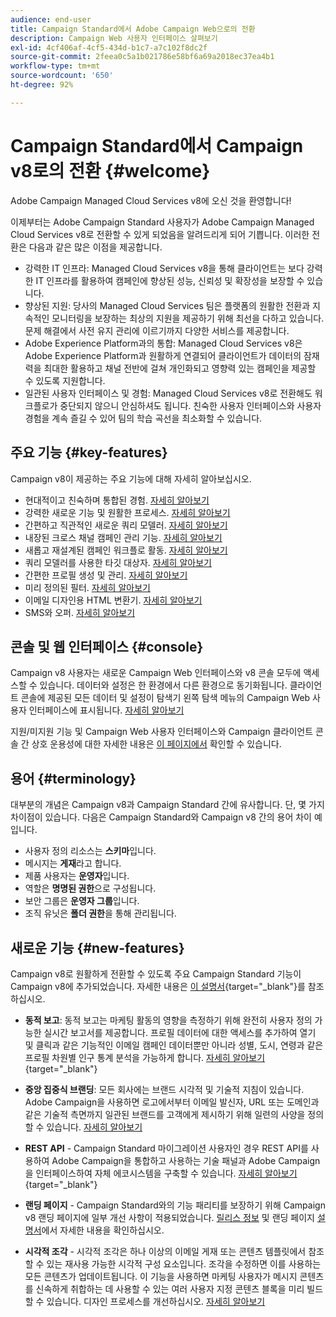 ```yaml
---
audience: end-user
title: Campaign Standard에서 Adobe Campaign Web으로의 전환
description: Campaign Web 사용자 인터페이스 살펴보기
exl-id: 4cf406af-4cf5-434d-b1c7-a7c102f8dc2f
source-git-commit: 2feea0c5a1b021786e58bf6a69a2018ec37ea4b1
workflow-type: tm+mt
source-wordcount: '650'
ht-degree: 92%

---
```


# Campaign Standard에서 Campaign v8로의 전환 {#welcome}

<!--
We are thrilled to annonce that you, as a Campaign Standard user, can now benefit from the new version of Adobe Campaign Web User Interface. The migration is seemless and will allow you to use all the intuitive features designed to simplify the creation of personalized cross-channel campaigns. Campaign Web User Interface also brings a connected canvas with Adobe Experience Platform for a unified experience.
-->

Adobe Campaign Managed Cloud Services v8에 오신 것을 환영합니다!

이제부터는 Adobe Campaign Standard 사용자가 Adobe Campaign Managed Cloud Services v8로 전환할 수 있게 되었음을 알려드리게 되어 기쁩니다. 이러한 전환은 다음과 같은 많은 이점을 제공합니다.

* 강력한 IT 인프라: Managed Cloud Services v8을 통해 클라이언트는 보다 강력한 IT 인프라를 활용하여 캠페인에 향상된 성능, 신뢰성 및 확장성을 보장할 수 있습니다.
* 향상된 지원: 당사의 Managed Cloud Services 팀은 플랫폼의 원활한 전환과 지속적인 모니터링을 보장하는 최상의 지원을 제공하기 위해 최선을 다하고 있습니다. 문제 해결에서 사전 유지 관리에 이르기까지 다양한 서비스를 제공합니다.
* Adobe Experience Platform과의 통합: Managed Cloud Services v8은 Adobe Experience Platform과 원활하게 연결되어 클라이언트가 데이터의 잠재력을 최대한 활용하고 채널 전반에 걸쳐 개인화되고 영향력 있는 캠페인을 제공할 수 있도록 지원합니다.
* 일관된 사용자 인터페이스 및 경험: Managed Cloud Services v8로 전환해도 워크플로가 중단되지 않으니 안심하셔도 됩니다. 친숙한 사용자 인터페이스와 사용자 경험을 계속 즐길 수 있어 팀의 학습 곡선을 최소화할 수 있습니다.

<!--
As a Campaign Standard user, we now offer you a way to migrate to Adobe Campaign v8. You will benefit from both the new Campaign Web interface and the v8 console.
-->

## 주요 기능 {#key-features}

Campaign v8이 제공하는 주요 기능에 대해 자세히 알아보십시오.

* 현대적이고 친숙하며 통합된 경험. [자세히 알아보기](../get-started/connect-to-campaign.md)
* 강력한 새로운 기능 및 원활한 프로세스. [자세히 알아보기](../get-started/user-interface.md)
* 간편하고 직관적인 새로운 쿼리 모델러. [자세히 알아보기](../query/query-modeler-overview.md)
* 내장된 크로스 채널 캠페인 관리 기능. [자세히 알아보기](../msg/gs-messages.md)
* 새롭고 재설계된 캠페인 워크플로 활동. [자세히 알아보기](../workflows/gs-workflows.md)
* 쿼리 모델러를 사용한 타깃 대상자. [자세히 알아보기](../query/query-modeler-overview.md)
* 간편한 프로필 생성 및 관리. [자세히 알아보기](../audience/about-recipients.md)
* 미리 정의된 필터. [자세히 알아보기](../get-started/predefined-filters.md)
* 이메일 디자인용 HTML 변환기. [자세히 알아보기](../email/existing-content.md)
* SMS와 오퍼. [자세히 알아보기](../msg/offers.md)

## 콘솔 및 웹 인터페이스 {#console}

Campaign v8 사용자는 새로운 Campaign Web 인터페이스와 v8 콘솔 모두에 액세스할 수 있습니다. 데이터와 설정은 한 환경에서 다른 환경으로 동기화됩니다. 클라이언트 콘솔에 제공된 모든 데이터 및 설정이 탐색기 왼쪽 탐색 메뉴의 Campaign Web 사용자 인터페이스에 표시됩니다. [자세히 알아보기](../get-started/user-interface.md#user-interface-explorer)

지원/미지원 기능 및 Campaign Web 사용자 인터페이스와 Campaign 클라이언트 콘솔 간 상호 운용성에 대한 자세한 내용은 [이 페이지에서](../get-started/capability-matrix.md) 확인할 수 있습니다.

## 용어 {#terminology}

대부분의 개념은 Campaign v8과 Campaign Standard 간에 유사합니다. 단, 몇 가지 차이점이 있습니다. 다음은 Campaign Standard와 Campaign v8 간의 용어 차이 예입니다.

<!--
* Profiles are **Recipients** in the console. [Learn more](../audience/gs-audiences-recipients.md).
* Test profiles are **Seed addresses**. [Learn more](../preview-test/test-deliveries.md).
* The delivery preparation is the **Delivery analysis**. [Learn more](../monitor/prepare-send.md).
* Audiences are **Lists**. [Learn more](../audience/gs-audiences-recipients.md).
-->

* 사용자 정의 리소스는 **스키마**&#x200B;입니다.
* 메시지는 **게재**&#x200B;라고 합니다.
* 제품 사용자는 **운영자**&#x200B;입니다.
* 역할은 **명명된 권한**&#x200B;으로 구성됩니다.
* 보안 그룹은 **운영자 그룹**&#x200B;입니다.
* 조직 유닛은 **폴더 권한**&#x200B;을 통해 관리됩니다.

## 새로운 기능 {#new-features}

Campaign v8로 원활하게 전환할 수 있도록 주요 Campaign Standard 기능이 Campaign v8에 추가되었습니다. 자세한 내용은 [이 설명서](https://experienceleague.adobe.com/docs/experience-cloud/campaign/campaign-standard-migration-home.html){target="_blank"}를 참조하십시오.

* **동적 보고**: 동적 보고는 마케팅 활동의 영향을 측정하기 위해 완전히 사용자 정의 가능한 실시간 보고서를 제공합니다. 프로필 데이터에 대한 액세스를 추가하여 열기 및 클릭과 같은 기능적인 이메일 캠페인 데이터뿐만 아니라 성별, 도시, 연령과 같은 프로필 차원별 인구 통계 분석을 가능하게 합니다. [자세히 알아보기](https://experienceleague.adobe.com/docs/experience-cloud/campaign/reporting/get-started-reporting.html){target="_blank"}

* **중앙 집중식 브랜딩**: 모든 회사에는 브랜드 시각적 및 기술적 지침이 있습니다. Adobe Campaign을 사용하면 로고에서부터 이메일 발신자, URL 또는 도메인과 같은 기술적 측면까지 일관된 브랜드를 고객에게 제시하기 위해 일련의 사양을 정의할 수 있습니다. [자세히 알아보기](https://experienceleague.adobe.com/docs/experience-cloud/campaign/branding/branding-gs.html)

* **REST API** - Campaign Standard 마이그레이션 사용자인 경우 REST API를 사용하여 Adobe Campaign을 통합하고 사용하는 기술 패널과 Adobe Campaign을 인터페이스하여 자체 에코시스템을 구축할 수 있습니다. [자세히 알아보기](https://experienceleague.adobe.com/docs/experience-cloud/campaign/apis/get-started-apis.html){target="_blank"}

* **랜딩 페이지** - Campaign Standard와의 기능 패리티를 보장하기 위해 Campaign v8 랜딩 페이지에 일부 개선 사항이 적용되었습니다. [릴리스 정보](../rn/release-notes.md#new-24-4) 및 랜딩 페이지 [설명서](../landing-pages/get-started-lp.md)에서 자세한 내용을 확인하십시오.

* **시각적 조각** - 시각적 조각은 하나 이상의 이메일 게재 또는 콘텐츠 템플릿에서 참조할 수 있는 재사용 가능한 시각적 구성 요소입니다. 조각을 수정하면 이를 사용하는 모든 콘텐츠가 업데이트됩니다. 이 기능을 사용하면 마케팅 사용자가 메시지 콘텐츠를 신속하게 취합하는 데 사용할 수 있는 여러 사용자 지정 콘텐츠 블록을 미리 빌드할 수 있습니다. 디자인 프로세스를 개선하십시오. [자세히 알아보기](../content/use-visual-fragments.md)

<!--
* Delivery Alerting: In addition to viewing notifications directly in Campaign, Adobe Campaign also provides an email alerting system to trigger email alerts to users or external stakeholders of important system activities. Create, manage, and receive customizable alerts and dashboards to keep track of delivery successes or failures. Adobe Campaign Delivery Alerting boosts efficiency by keeping all involved Adobe Campaign users in a company automatically informed about the delivery execution status, via email and dashboard. 

* Landing Pages: Landing pages are web forms that can be used to capture information on your audiences, offer subscriptions to a service, display data and grow your database. Landing pages can also be used for acquiring or updating existing profiles, and to set up a double opt-in mechanism, allowing you to to protect the platform from wrong or invalid email addresses, or spambots. [Learn more](../landing-pages/get-started-lp.md)
-->
